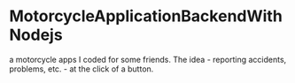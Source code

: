 # MotorcycleApplicationBackendWithNodejs
a motorcycle apps I coded for some friends. 
The idea - reporting accidents, problems, etc. - at the click of a button.
